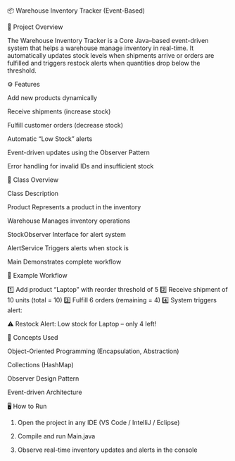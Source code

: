 
📦 Warehouse Inventory Tracker (Event-Based)

🧠 Project Overview

The Warehouse Inventory Tracker is a Core Java–based event-driven system that helps a warehouse manage inventory in real-time.
It automatically updates stock levels when shipments arrive or orders are fulfilled and triggers restock alerts when quantities drop below the threshold.



⚙️ Features

Add new products dynamically

Receive shipments (increase stock)

Fulfill customer orders (decrease stock)

Automatic “Low Stock” alerts

Event-driven updates using the Observer Pattern

Error handling for invalid IDs and insufficient stock



🧩 Class Overview

Class	           Description

Product   	   Represents a product                   in the inventory

Warehouse 	    Manages inventory                          operations

StockObserver 	Interface for alert                        system 

AlertService	  Triggers alerts                     when stock is 

Main	        Demonstrates complete                     workflow


🚀 Example Workflow

1️⃣ Add product “Laptop” with reorder threshold of 5
2️⃣ Receive shipment of 10 units (total = 10)
3️⃣ Fulfill 6 orders (remaining = 4)
4️⃣ System triggers alert:

⚠️ Restock Alert: Low stock for Laptop – only 4 left!



🧠 Concepts Used

Object-Oriented Programming (Encapsulation, Abstraction)

Collections (HashMap)

Observer Design Pattern

Event-driven Architecture





🖥️ How to Run

1. Open the project in any IDE (VS Code / IntelliJ / Eclipse)


2. Compile and run Main.java


3. Observe real-time inventory updates and alerts in the console

